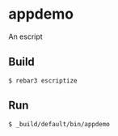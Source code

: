 appdemo
=====

An escript

Build
-----

    $ rebar3 escriptize

Run
---

    $ _build/default/bin/appdemo
